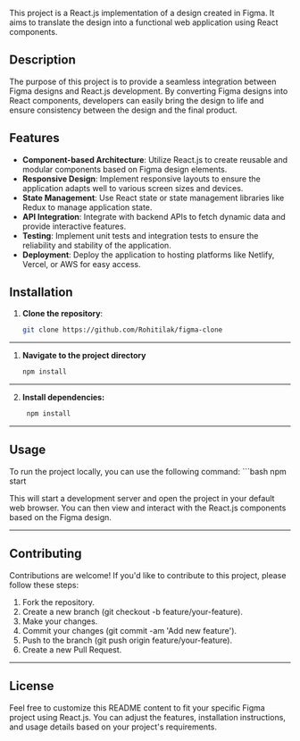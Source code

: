 This project is a React.js implementation of a design created in Figma. It aims to translate the design into a functional web application using React components.

## Description

The purpose of this project is to provide a seamless integration between Figma designs and React.js development. By converting Figma designs into React components, developers can easily bring the design to life and ensure consistency between the design and the final product.

## Features

- **Component-based Architecture**: Utilize React.js to create reusable and modular components based on Figma design elements.
- **Responsive Design**: Implement responsive layouts to ensure the application adapts well to various screen sizes and devices.
- **State Management**: Use React state or state management libraries like Redux to manage application state.
- **API Integration**: Integrate with backend APIs to fetch dynamic data and provide interactive features.
- **Testing**: Implement unit tests and integration tests to ensure the reliability and stability of the application.
- **Deployment**: Deploy the application to hosting platforms like Netlify, Vercel, or AWS for easy access.

## Installation

1. **Clone the repository**:

   ```bash
   git clone https://github.com/Rohitilak/figma-clone
---
1. **Navigate to the project directory**
      ```bash
   npm install
---
2. **Install dependencies:**
    ```bash
     npm install
---
## Usage
To run the project locally, you can use the following command:
    ```bash
npm start

This will start a development server and open the project in your default web browser. You can then view and interact with the React.js components based on the Figma design.

---
## Contributing
Contributions are welcome! If you'd like to contribute to this project, please follow these steps:
1. Fork the repository.
2. Create a new branch (git checkout -b feature/your-feature).
3. Make your changes.
4. Commit your changes (git commit -am 'Add new feature').
5. Push to the branch (git push origin feature/your-feature).
6. Create a new Pull Request.
---
## License

Feel free to customize this README content to fit your specific Figma project using React.js. You can adjust the features, installation instructions, and usage details based on your project's requirements.

